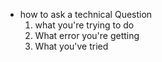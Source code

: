 - how to ask a technical Question
  1. what you're trying to do
  2. What error you're getting
  3. What you've tried
